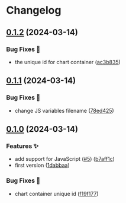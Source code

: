# Changelog

## [0.1.2](https://github.com/hugomods/echarts/compare/v0.1.1...v0.1.2) (2024-03-14)


### Bug Fixes 🐞

* the unique id for chart container ([ac3b835](https://github.com/hugomods/echarts/commit/ac3b8354a7d3584b948a8833bc7187c0d504dd12))

## [0.1.1](https://github.com/hugomods/echarts/compare/v0.1.0...v0.1.1) (2024-03-14)


### Bug Fixes 🐞

* change JS variables filename ([78ed425](https://github.com/hugomods/echarts/commit/78ed425c3c52cb5e09912438c05a62d66198cff1))

## [0.1.0](https://github.com/hugomods/echarts/compare/v0.0.1...v0.1.0) (2024-03-14)


### Features ✨

* add support for JavaScript ([#5](https://github.com/hugomods/echarts/issues/5)) ([b7aff1c](https://github.com/hugomods/echarts/commit/b7aff1c7697abf4fac87b6bbf7d30b8b2db03f2c))
* first version ([1dabbaa](https://github.com/hugomods/echarts/commit/1dabbaa64c41a23a5e7fc705587f0ab1448a8f48))


### Bug Fixes 🐞

* chart container unique id ([f19f177](https://github.com/hugomods/echarts/commit/f19f177866c9efd739e58d68cc581b4960706f37))
